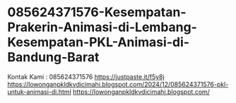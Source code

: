 # 085624371576-Kesempatan-Prakerin-Animasi-di-Lembang-Kesempatan-PKL-Animasi-di-Bandung-Barat
Kontak Kami : 085624371576  https://justpaste.it/f5y8j  https://lowonganpkldkvdicimahi.blogspot.com/2024/12/085624371576-pkl-untuk-animasi-di.html  https://lowonganpkldkvdicimahi.blogspot.com/
